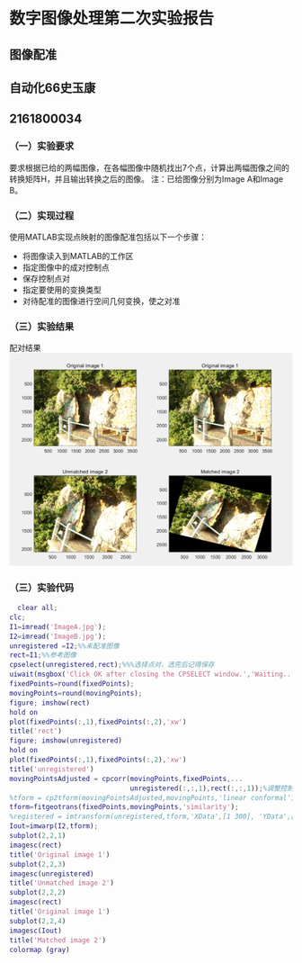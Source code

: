 
# 数字图像处理第二次实验报告
## 图像配准
## 自动化66史玉康
## 2161800034

### （一）实验要求
要求根据已给的两幅图像，在各幅图像中随机找出7个点，计算出两幅图像之间的转换矩阵H，并且输出转换之后的图像。
注：已给图像分别为Image A和Image B。
### （二）实现过程
使用MATLAB实现点映射的图像配准包括以下一个步骤：

* 将图像读入到MATLAB的工作区
* 指定图像中的成对控制点
* 保存控制点对
* 指定要使用的变换类型
* 对待配准的图像进行空间几何变换，使之对准

### （三）实验结果



配对结果
![图像配准](https://raw.githubusercontent.com/YukiShiyk/tuxiangpeizhun/master/图像配准.PNG)

### （三）实验代码
```matlab
  clear all;
clc;
I1=imread('ImageA.jpg');
I2=imread('ImageB.jpg');
unregistered =I2;%%未配准图像
rect=I1;%%参考图像
cpselect(unregistered,rect);%%%选择点对，选完后记得保存
uiwait(msgbox('Click OK after closing the CPSELECT window.','Waiting...'));%创建一个按钮，等待用户反映
fixedPoints=round(fixedPoints);
movingPoints=round(movingPoints);
figure; imshow(rect)
hold on
plot(fixedPoints(:,1),fixedPoints(:,2),'xw') 
title('rect')
figure; imshow(unregistered)
hold on
plot(fixedPoints(:,1),fixedPoints(:,2),'xw') 
title('unregistered')
movingPointsAdjusted = cpcorr(movingPoints,fixedPoints,...
                              unregistered(:,:,1),rect(:,:,1));%调整控制点位置
%tform = cp2tform(movingPointsAdjusted,movingPoints,'linear conformal');%%控制点的空间变换
tform=fitgeotrans(fixedPoints,movingPoints,'similarity'); 
%registered = imtransform(unregistered,tform,'XData',[1 300], 'YData',[1 300]);%%对图像进行重采样
Iout=imwarp(I2,tform);   
subplot(2,2,1)
imagesc(rect)
title('Original image 1')
subplot(2,2,3)
imagesc(unregistered)
title('Unmatched image 2')
subplot(2,2,2)
imagesc(rect)
title('Original image 1')
subplot(2,2,4)
imagesc(Iout)
title('Matched image 2')
colormap (gray)

```
